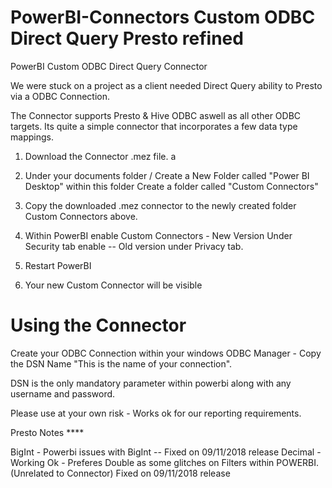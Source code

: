 # PowerBI-Connectors Custom ODBC Direct Query Presto refined
PowerBI Custom ODBC Direct Query Connector


We were stuck on a project as a client needed Direct Query ability to Presto via a ODBC Connection.

The Connector supports Presto & Hive ODBC aswell as all other ODBC targets. Its quite a simple connector that incorporates a few data type mappings.

1. Download the Connector .mez file.
a
2. Under your documents folder / Create a New Folder called "Power BI Desktop" within this folder Create a folder called "Custom Connectors"

3. Copy the downloaded .mez connector to the newly created folder Custom Connectors above.

4. Within PowerBI enable Custom Connectors - New Version Under Security tab enable -- Old version under Privacy tab.

5. Restart PowerBI 

6. Your new Custom Connector will be visible


# Using the Connector

Create your ODBC Connection within your windows ODBC Manager - Copy the DSN Name "This is the name of your connection".

DSN is the only mandatory parameter within powerbi along with any username and password.

Please use at your own risk - Works ok for our reporting requirements.

Presto Notes ****

BigInt - Powerbi issues with BigInt -- Fixed on 09/11/2018 release
Decimal - Working Ok - Preferes Double as some glitches on Filters within POWERBI. (Unrelated to Connector) Fixed on 09/11/2018 release


